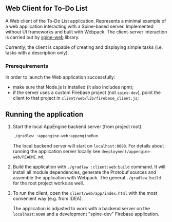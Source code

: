 ## Web Client for To-Do List

A Web client of the To-Do List application. Represents a minimal example of a web application
interacting with a Spine-based server. Implemented without UI frameworks and built with Webpack.
The client-server interaction is carried out by [spine-web](https://www.npmjs.com/package/spine-web) library.

Currently, the client is capable of creating and displaying simple tasks (i.e. tasks with 
a description only).

### Prerequirements

In order to launch the Web application successfully:
 - make sure that Node.js is installed (it also includes npm);
 - if the server uses a custom Firebase project (not `spine-dev`), point the client to that project
 in `client/web/lib/firebase_client.js`;
 
## Running the application

1. Start the local AppEngine backend server (from project root):
    ```bash
    ./gradlew :appengine-web:appengineRun
    ```
    The local backend server will start on `localhost:8080`. For details about running the
    application server locally see `deeployment/appengine-web/README.md`. 
2. Build the application with `./gradlew :client:web:build` command. It will install all module
   dependencies, generate the Protobuf sources and assemble the application with Webpack. The general
   `./gradlew build` for the root project works as well.
3. To run the client, open the `client/web/app/index.html` with the most convenient 
   way (e.g. from IDEA).
    
   The application is adjusted to work with a backend server on the `localhost:8080` and a
   development "spine-dev" Firebase application.
